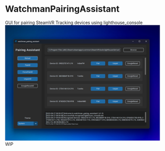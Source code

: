 # WatchmanPairingAssistant
GUI for pairing SteamVR Tracking devices using lighthouse_console
![thumbnail](resources/picture.png)
WIP
